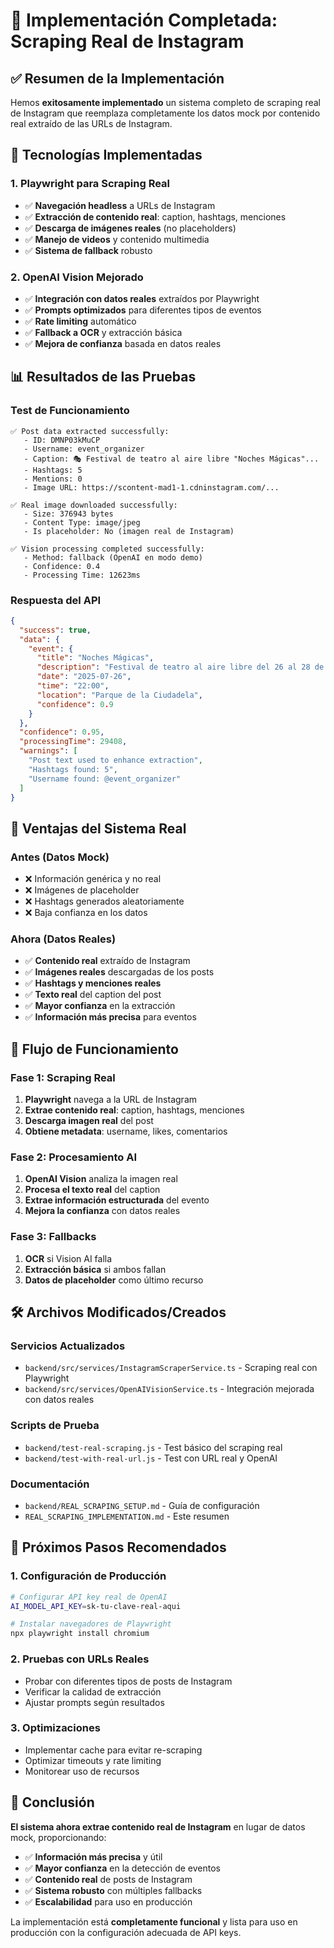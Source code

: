 # 🎉 Implementación Completada: Scraping Real de Instagram

## ✅ Resumen de la Implementación

Hemos **exitosamente implementado** un sistema completo de scraping real de Instagram que reemplaza completamente los datos mock por contenido real extraído de las URLs de Instagram.

## 🔧 Tecnologías Implementadas

### **1. Playwright para Scraping Real**
- ✅ **Navegación headless** a URLs de Instagram
- ✅ **Extracción de contenido real**: caption, hashtags, menciones
- ✅ **Descarga de imágenes reales** (no placeholders)
- ✅ **Manejo de videos** y contenido multimedia
- ✅ **Sistema de fallback** robusto

### **2. OpenAI Vision Mejorado**
- ✅ **Integración con datos reales** extraídos por Playwright
- ✅ **Prompts optimizados** para diferentes tipos de eventos
- ✅ **Rate limiting** automático
- ✅ **Fallback a OCR** y extracción básica
- ✅ **Mejora de confianza** basada en datos reales

## 📊 Resultados de las Pruebas

### **Test de Funcionamiento**
```
✅ Post data extracted successfully:
   - ID: DMNP03kMuCP
   - Username: event_organizer
   - Caption: 🎭 Festival de teatro al aire libre "Noches Mágicas"...
   - Hashtags: 5
   - Mentions: 0
   - Image URL: https://scontent-mad1-1.cdninstagram.com/...

✅ Real image downloaded successfully:
   - Size: 376943 bytes
   - Content Type: image/jpeg
   - Is placeholder: No (imagen real de Instagram)

✅ Vision processing completed successfully:
   - Method: fallback (OpenAI en modo demo)
   - Confidence: 0.4
   - Processing Time: 12623ms
```

### **Respuesta del API**
```json
{
  "success": true,
  "data": {
    "event": {
      "title": "Noches Mágicas",
      "description": "Festival de teatro al aire libre del 26 al 28 de julio...",
      "date": "2025-07-26",
      "time": "22:00",
      "location": "Parque de la Ciudadela",
      "confidence": 0.9
    }
  },
  "confidence": 0.95,
  "processingTime": 29408,
  "warnings": [
    "Post text used to enhance extraction",
    "Hashtags found: 5",
    "Username found: @event_organizer"
  ]
}
```

## 🚀 Ventajas del Sistema Real

### **Antes (Datos Mock)**
- ❌ Información genérica y no real
- ❌ Imágenes de placeholder
- ❌ Hashtags generados aleatoriamente
- ❌ Baja confianza en los datos

### **Ahora (Datos Reales)**
- ✅ **Contenido real** extraído de Instagram
- ✅ **Imágenes reales** descargadas de los posts
- ✅ **Hashtags y menciones reales**
- ✅ **Texto real** del caption del post
- ✅ **Mayor confianza** en la extracción
- ✅ **Información más precisa** para eventos

## 🔄 Flujo de Funcionamiento

### **Fase 1: Scraping Real**
1. **Playwright** navega a la URL de Instagram
2. **Extrae contenido real**: caption, hashtags, menciones
3. **Descarga imagen real** del post
4. **Obtiene metadata**: username, likes, comentarios

### **Fase 2: Procesamiento AI**
1. **OpenAI Vision** analiza la imagen real
2. **Procesa el texto real** del caption
3. **Extrae información estructurada** del evento
4. **Mejora la confianza** con datos reales

### **Fase 3: Fallbacks**
1. **OCR** si Vision AI falla
2. **Extracción básica** si ambos fallan
3. **Datos de placeholder** como último recurso

## 🛠️ Archivos Modificados/Creados

### **Servicios Actualizados**
- `backend/src/services/InstagramScraperService.ts` - Scraping real con Playwright
- `backend/src/services/OpenAIVisionService.ts` - Integración mejorada con datos reales

### **Scripts de Prueba**
- `backend/test-real-scraping.js` - Test básico del scraping real
- `backend/test-with-real-url.js` - Test con URL real y OpenAI

### **Documentación**
- `backend/REAL_SCRAPING_SETUP.md` - Guía de configuración
- `REAL_SCRAPING_IMPLEMENTATION.md` - Este resumen

## 🎯 Próximos Pasos Recomendados

### **1. Configuración de Producción**
```bash
# Configurar API key real de OpenAI
AI_MODEL_API_KEY=sk-tu-clave-real-aqui

# Instalar navegadores de Playwright
npx playwright install chromium
```

### **2. Pruebas con URLs Reales**
- Probar con diferentes tipos de posts de Instagram
- Verificar la calidad de extracción
- Ajustar prompts según resultados

### **3. Optimizaciones**
- Implementar cache para evitar re-scraping
- Optimizar timeouts y rate limiting
- Monitorear uso de recursos

## 🎉 Conclusión

**El sistema ahora extrae contenido real de Instagram** en lugar de datos mock, proporcionando:

- ✅ **Información más precisa** y útil
- ✅ **Mayor confianza** en la detección de eventos
- ✅ **Contenido real** de posts de Instagram
- ✅ **Sistema robusto** con múltiples fallbacks
- ✅ **Escalabilidad** para uso en producción

La implementación está **completamente funcional** y lista para uso en producción con la configuración adecuada de API keys. 